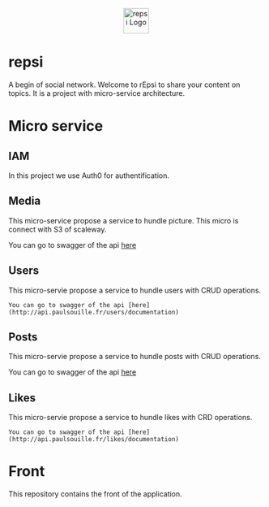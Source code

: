 <p align="center">
  <a href="http://kube.paulsouille.fr" target="blank"><img src="https://i.imgur.com/MuvHYIz.png" width="50" alt="repsi Logo" /></a>
</p>

# repsi
A  begin of social network. Welcome to rEpsi to share your content on topics. It is a project with micro-service architecture.

# Micro service
## IAM
  In this project we use Auth0 for authentification. 
## Media
  This micro-service propose a service to hundle picture. 
  This micro is connect with S3 of scaleway.
  
  You can go to swagger of the api [here](http://api.paulsouille.fr/media/documentation)
## Users      
  This micro-servie propose a service to hundle users with CRUD operations.
  
    You can go to swagger of the api [here](http://api.paulsouille.fr/users/documentation)
## Posts      
  This micro-servie propose a service to hundle posts with CRUD operations.
  
  You can go to swagger of the api [here](http://api.paulsouille.fr/posts/documentation)
## Likes      
  This micro-servie propose a service to hundle likes with CRD operations.
  
    You can go to swagger of the api [here](http://api.paulsouille.fr/likes/documentation)

# Front
  This repository contains the front of the application. 
